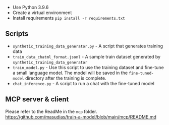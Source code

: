  - Use Python 3.9.6
 - Create a virtual environment 
 - Install requirements `pip install -r requirements.txt` 

## Scripts

- `synthetic_training_data_generator.py` - A script that generates training data
- `train_data_chatml_format.jsonl` - A sample train dataset generated by `synthetic_training_data_generator`
- `train_model.py` - Use this script to use the training dataset and fine-tune a small language model. The model will be saved in the `fine-tuned-model` directory after the training is complete. 
- `chat_inference.py` - A script to run a chat with the fine-tuned model

## MCP server & client 
Please refer to the ReadMe in the `mcp` folder. https://github.com/masudias/train-a-model/blob/main/mcp/README.md
